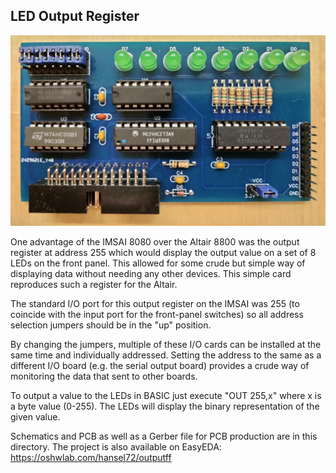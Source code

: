 ## LED Output Register

![LED Output Register](ledoutput.jpg)

One advantage of the IMSAI 8080 over the Altair 8800 was the output
register at address 255 which would display the output value on a 
set of 8 LEDs on the front panel. This allowed for some crude but simple
way of displaying data without needing any other devices.
This simple card reproduces such a register for the Altair.

The standard I/O port for this output register on the IMSAI was 255
(to coincide with the input port for the front-panel switches) so all 
address selection jumpers should be in the "up" position.

By changing the jumpers, multiple of these I/O cards can be
installed at the same time and individually addressed. Setting
the address to the same as a different I/O board (e.g. the serial output 
board) provides a crude way of monitoring the data that sent to other boards.

To output a value to the LEDs in BASIC just execute "OUT 255,x" where
x is a byte value (0-255). The LEDs will display the binary representation
of the given value.

Schematics and PCB as well as a Gerber file for PCB production are in this directory. 
The project is also available on EasyEDA: https://oshwlab.com/hansel72/outputff

